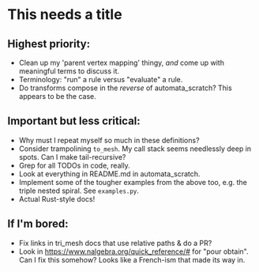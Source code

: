 # This needs a title

## Highest priority:

- Clean up my 'parent vertex mapping' thingy, *and* come up with
  meaningful terms to discuss it.
- Terminology: "run" a rule versus "evaluate" a rule.
- Do transforms compose in the *reverse* of automata_scratch? This
  appears to be the case.

## Important but less critical:

- Why must I repeat myself so much in these definitions?
- Consider trampolining `to_mesh`.  My call stack seems needlessly
  deep in spots.  Can I make tail-recursive?
- Grep for all TODOs in code, really.
- Look at everything in README.md in automata_scratch.
- Implement some of the tougher examples from the above too, e.g. the
  triple nested spiral.  See `examples.py`.
- Actual Rust-style docs!

## If I'm bored:

- Fix links in tri_mesh docs that use relative paths & do a PR?
- Look in https://www.nalgebra.org/quick_reference/# for "pour
  obtain".  Can I fix this somehow?  Looks like a French-ism that made
  its way in.
